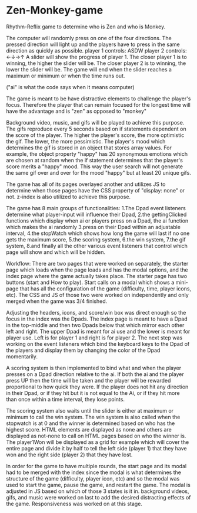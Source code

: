 # Zen-Monkey-game
Rhythm-Reflix game to determine who is Zen and who is Monkey.



The computer will randomly press on one of the four directions. The pressed direction will light up and the players have to press in the same direction as quickly as possible.
player 1 controls: ASDW
player 2 controls: ←↓→↑
A slider will show the progress of player 1. The closer player 1 is to winning, the higher the slider will be. The closer player 2 is to winning, the lower the slider will be. The game will end when the slider reaches a maximum or minimum or when the time runs out.

("ai" is what the code says when it means computer)

The game is meant to be have distractive elements to challenge the player's focus. Therefore the player that can remain focused for the longest time will have the advantage and is "zen" as opposed to "monkey"

Background video, music, and gifs will be played to achieve this purpose. The gifs reproduce every 5 seconds based on if statements dependent on the score of the player. The higher the player's score, the more optimistic the gif. The lower, the more pessimistic. The player's mood which determines the gif is stored in an object that stores array values. For example, the object property "happy" has 20 synonymous emotions which are chosen at random when the if statement determines that the player's score merits a "happy" mood. This way the user search will not generate the same gif over and over for the mood "happy" but at least 20 unique gifs. 

The game has all of its pages overlayed another and utilizes JS to determine when those pages have the CSS property of "display: none" or not. z-index is also utilized to achieve this purpose. 

The game has 8 main groups of functionalities: 
1.The Dpad event listeners determine what player-input will influence their Dpad, 
2.the gettingClicked functions which display when ai or players press on a Dpad, the ai function which makes the ai randomly 3.press on their Dpad within an adjustable interval, 
4.the stopWatch which shows how long the game will last if no one gets the maximum score, 
5.the scoring system, 
6.the win system, 
7.the gif system, 
8.and finally all the other various event listeners that control which page will show and which will be hidden.


Workflow:
There are two pages that were worked on separately, the starter page which loads when the page loads and has the modal options, and the index page where the game actually takes place. The starter page has two buttons (start and How to play). Start calls on a modal which shows a mini-page that has all the configuration of the game (difficulty, time, player icons, etc). The CSS and JS of those two were worked on independently and only merged when the game was 3/4 finished.  

Adjusting the headers, icons, and score/win box was direct enough so the focus in the index was the Dpads. The index page is meant to have a Dpad in the top-middle and then two Dpads below that which mirror each other left and right. The upper Dpad is meant for ai use and the lower is meant for player use. Left is for player 1 and right is for player 2. 
The next step was working on the event listeners which bind the keyboard keys to the Dpad of the players and display them by changing the color of the Dpad momentarily. 

A scoring system is then implemented to bind what and when the player presses on a Dpad direction relative to the ai. If both the ai and the player press UP then the time will be taken and the player will be rewarded proportional to how quick they were. If the player does not hit any direction in their Dpad, or if they hit but it is not equal to the Ai, or if they hit more than once within a time interval, they lose points. 

The scoring system also waits until the slider is either at maximum or minimum to call the win system. The win system is also called when the stopwatch is at 0 and the winner is determined based on who has the highest score. HTML elements are displayed as none and others are displayed as not-none to call on HTML pages based on who the winner is. The player1Won will be displayed as a grid for example which will cover the entire page and divide it by half to tell the left side (player 1) that they have won and the right side (player 2) that they have lost.

In order for the game to have multiple rounds, the start page and its modal had to be merged with the index since the modal is what determines the structure of the game (difficulty, player icon, etc) and so the modal was used to start the game, pause the game, and restart the game. The modal is adjusted in JS based on which of those 3 states is it in. 
background videos, gifs, and music were worked on last to add the desired distracting effects of the game. Responsiveness was worked on at this stage.

